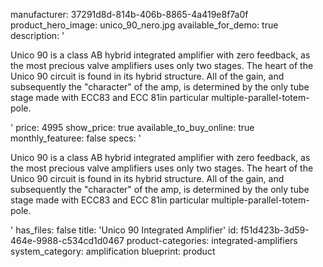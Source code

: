 manufacturer: 37291d8d-814b-406b-8865-4a419e8f7a0f
product_hero_image: unico_90_nero.jpg
available_for_demo: true
description: '<p>Unico 90 is a class AB hybrid integrated amplifier with zero feedback, as the most precious valve amplifiers uses only two stages. The heart of the Unico 90 circuit is found in its hybrid structure. All of the gain, and subsequently the "character" of the amp, is determined by the only tube stage made with ECC83 and ECC 81in particular multiple-parallel-totem-pole.</p>'
price: 4995
show_price: true
available_to_buy_online: true
monthly_featuree: false
specs: '<p>Unico 90 is a class AB hybrid integrated amplifier with zero feedback, as the most precious valve amplifiers uses only two stages. The heart of the Unico 90 circuit is found in its hybrid structure. All of the gain, and subsequently the "character" of the amp, is determined by the only tube stage made with ECC83 and ECC 81in particular multiple-parallel-totem-pole.</p>'
has_files: false
title: 'Unico 90 Integrated Amplifier'
id: f51d423b-3d59-464e-9988-c534cd1d0467
product-categories: integrated-amplifiers
system_category: amplification
blueprint: product
